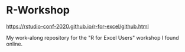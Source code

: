 # R-Workshop
https://rstudio-conf-2020.github.io/r-for-excel/github.html

My work-along repository for the "R for Excel Users" workshop I found online.
